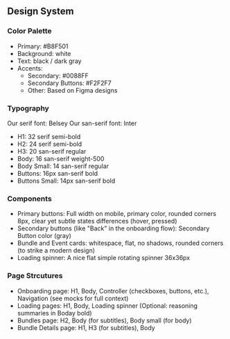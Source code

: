 ## Design System

### Color Palette
- Primary: #B8F501
- Background: white
- Text: black / dark gray
- Accents:
  - Secondary: #0088FF
  - Secondary Buttons: #F2F2F7
  - Other: Based on Figma designs

### Typography 
Our serif font: Belsey
Our san-serif font: Inter
- H1: 32 serif semi-bold
- H2: 24 serif semi-bold
- H3: 20 san-serif regular
- Body: 16 san-serif weight-500
- Body Small:  14 san-serif regular
- Buttons: 16px san-serif bold
- Buttons Small: 14px san-serif bold

### Components
- Primary buttons: Full width on mobile, primary color, rounded corners 8px, clear yet subtle states differences (hover, pressed)
- Secondary buttons (like "Back" in the onboarding flow): Secondary Button color (gray)
- Bundle and Event cards: whitespace, flat, no shadows, rounded corners (to strike a modern design)
- Loading spinner: A nice flat simple rotating spinner 36x36px

### Page Strcutures
- Onboarding page: H1, Body, Controller (checkboxes, buttons, etc.), Navigation (see mocks for full context)
- Loading pages: H1, Body, Loading spinner (Optional: reasoning summaries in Boday bold)
- Bundles page: H2, Body (for subtitles), Body small (for body) 
- Bundle Details page: H1, H3 (for subtitles), Body
